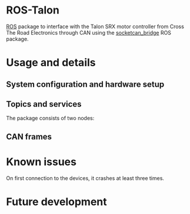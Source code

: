 # ROS-Talon

[ROS](http://www.ros.org/) package to interface with the Talon SRX motor controller from Cross The Road Electronics through CAN using the [socketcan_bridge](http://wiki.ros.org/socketcan_bridge) ROS package.

# Usage and details

## System configuration and hardware setup


## Topics and services

The package consists of two nodes: 

## CAN frames

# Known issues

On first connection to the devices, it crashes at least three times.

# Future development
